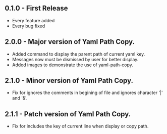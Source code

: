 ## 0.1.0 - First Release
* Every feature added
* Every bug fixed

## 2.0.0 - Major version of Yaml Path Copy.
* Added command to display the parent path of current yaml key.
* Messages now must be dismissed by user for better display.
* Added images to demonstrate the use of yaml-path-copy.

## 2.1.0 - Minor version of Yaml Path Copy.
* Fix for ignores the comments in begining of file and ignores character '|' and '&'.

## 2.1.1 - Patch version of Yaml Path Copy.
* Fix for includes the key of current line when display or copy path.

